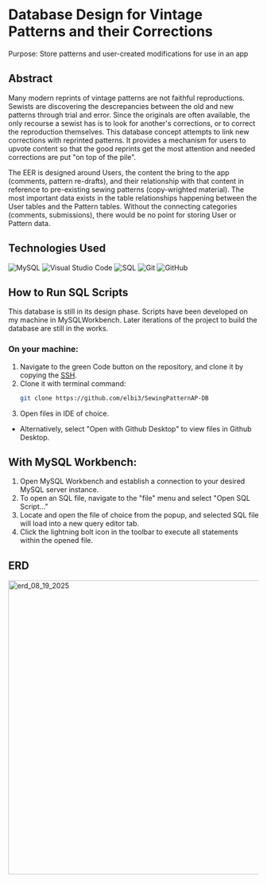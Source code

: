 # Database Design for Vintage Patterns and their Corrections

Purpose: Store patterns and user-created modifications for use in an app

## Abstract
Many modern reprints of vintage patterns are not faithful reproductions. Sewists are discovering the descrepancies between the old and new patterns through trial and error. Since the originals are often available, the only recourse a sewist has is to look for another's corrections, or to correct the reproduction themselves. This database concept attempts to link new corrections with reprinted patterns. It provides a mechanism for users to upvote content so that the good reprints get the most attention and needed corrections are put "on top of the pile".

The EER is designed around Users, the content the bring to the app (comments, pattern re-drafts), and their relationship with that content in reference to pre-existing sewing patterns (copy-wrighted material). The most important data exists in the table relationships happening between the User tables and the Pattern tables. Without the connecting categories (comments, submissions), there would be no point for storing User or Pattern data. 

## Technologies Used 
![MySQL](https://img.shields.io/badge/mysql-4479A1.svg?style=for-the-badge&logo=mysql&logoColor=white)
![Visual Studio Code](https://img.shields.io/badge/Visual%20Studio%20Code-0078d7.svg?style=for-the-badge&logo=vscode&logoColor=white)
![SQL](https://img.shields.io/badge/SQL-4169E1.svg?style=for-the-badge&logo=visual-studio-code&logoColor=orange)
![Git](https://img.shields.io/badge/Git-2E0305?style=for-the-badge&logo=git&logoColor=FF3E00)
![GitHub](https://img.shields.io/badge/GitHub-22043C?style=for-the-badge&logo=github&logoColor=FF3E00)

## How to Run SQL Scripts
This database is still in its design phase. Scripts have been developed on my machine in MySQLWorkbench. Later iterations of the project to build the database are still in the works.

### On your machine:
1. Navigate to the green Code button on the repository, and clone it by copying the [SSH](git@github.com:elbi3/SewingPatternApp-DB.git).
2. Clone it with terminal command:
   ```sh
   git clone https://github.com/elbi3/SewingPatternAP-DB
   ```
3. Open files in IDE of choice.
   
- Alternatively, select "Open with Github Desktop" to view files in Github Desktop.
  
## With MySQL Workbench:
1. Open MySQL Workbench and establish a connection to your desired MySQL server instance.
2. To open an SQL file, navigate to the "file" menu and select "Open SQL Script..."
3. Locate and open the file of choice from the popup, and selected SQL file will load into a new query editor tab.
4. Click the lightning bolt icon in the toolbar to execute all statements within the opened file.

## ERD
<img width="654" height="591" alt="erd_08_19_2025" src="https://github.com/user-attachments/assets/867875cd-a0a4-4327-9e44-1df2e4b4b452" />



